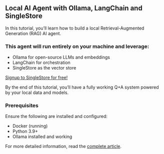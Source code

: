 ## Local AI Agent with Ollama, LangChain and SingleStore
In this tutorial, you’ll learn how to build a local Retrieval-Augmented Generation (RAG) AI agent.

### This agent will run entirely on your machine and leverage:
- Ollama for open-source LLMs and embeddings
- LangChain for orchestration
- SingleStore as the vector store
  
[Signup to SingleStore for free!](https://portal.singlestore.com/intention/cloud?utm_medium=referral&utm_source=pavan&utm_term=github&utm_content=AIAgent)
  
By the end of this tutorial, you’ll have a fully working Q+A system powered by your local data and models.

### Prerequisites
Ensure the following are installed and configured:
- Docker (running)
- Python 3.9+
- Ollama installed and working

For more detailed information, read the [complete article](https://www.singlestore.com/blog/build-a-local-ai-agent-python-ollama-langchain-singlestore/). 
